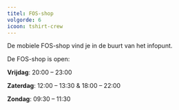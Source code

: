 ```yaml
---
titel: FOS-shop
volgorde: 6
icoon: tshirt-crew
---
```


De mobiele FOS-shop vind je in de buurt van het infopunt. 

De FOS-shop is open:  

**Vrijdag**: 20:00 – 23:00

**Zaterdag**: 12:00 – 13:30 & 18:00 – 22:00

**Zondag**:  09:30 – 11:30
